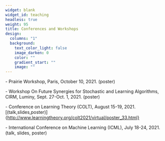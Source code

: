 ```yaml
---
widget: blank
widget_id: teaching
headless: true
weight: 95
title: Conferences and Workshops
design:
  columns: "1"
  background:
    text_color_light: false
    image_darken: 0
    color: ""
    gradient_start: ""
    image: ""
---
```

\- Prairie Workshop, Paris, October 10, 2021. (poster)

\- Workshop On Future Synergies for Stochastic and Learning Algorithms, CIRM, Luminy, Sept. 27-Oct. 1, 2021. (poster)

\- Conference on Learning Theory (COLT), August 15-19, 2021. [(talk,slides,poster)]{http://www.learningtheory.org/colt2021/virtual/poster_33.html}

\- International Conference on Machine Learning (ICML), July 18-24, 2021. (talk, slides, poster)
